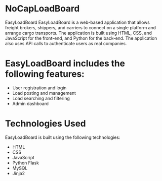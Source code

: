# NoCapLoadBoard
EasyLoadBoard
EasyLoadBoard is a web-based application that allows freight brokers, shippers, and carriers to connect on a single platform and arrange cargo transports. The application is built using HTML, CSS, and JavaScript for the front-end, and Python for the back-end. The application also uses API calls to authenticate users as real companies.

# EasyLoadBoard includes the following features:

- User registration and login
- Load posting and management
- Load searching and filtering
- Admin dashboard

# Technologies Used
EasyLoadBoard is built using the following technologies:

- HTML
- CSS
- JavaScript
- Python Flask
- MySQL
- Jinja2
